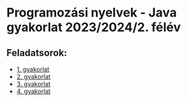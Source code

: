 
# Programozási nyelvek - Java gyakorlat 2023/2024/2. félév

## Feladatsorok:

* [1. gyakorlat](labs/01.md)
* [2. gyakorlat](labs/02.md)
* [3. gyakorlat](labs/03.md)
* [4. gyakorlat](labs/04.md)

